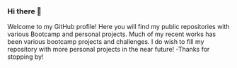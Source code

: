### Hi there 👋
Welcome to my GitHub profile! Here you will find my public repositories with various Bootcamp and personal projects. 
Much of my recent works has been various bootcamp projects and challenges. I do wish to fill my repository with more personal projects in the near future!
-Thanks for stopping by!

<!--
**Anitinky13/Anitinky13** is a ✨ _special_ ✨ repository because its `README.md` (this file) appears on your GitHub profile.

Here are some ideas to get you started:

- 🔭 I’m currently working on ...
- 🌱 I’m currently learning ...
- 👯 I’m looking to collaborate on ...
- 🤔 I’m looking for help with ...
- 💬 Ask me about ...
- 📫 How to reach me: ...
- 😄 Pronouns: ...
- ⚡ Fun fact: ...
-->
